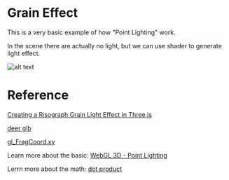 # Grain Effect

This is a very basic example of how "Point Lighting" work.

In the scene there are actually no light, but we can use shader to generate light effect.

![alt text](https://github.com/oukalatte/grain-effect/blob/main/public/screenshot.png?raw=true)

# Reference

[Creating a Risograph Grain Light Effect in Three.js](https://tympanus.net/codrops/2022/03/07/creating-a-risograph-grain-light-effect-in-three-js/)

[deer glb](https://sketchfab.com/3d-models/deer-sculpture-e97f99c0216a4cae9a8b11d044d2694a)

[gl_FragCoord.xy](https://computergraphics.stackexchange.com/questions/5724/glsl-can-someone-explain-why-gl-fragcoord-xy-screensize-is-performed-and-for)

Learn more about the basic: [WebGL 3D - Point Lighting](https://webglfundamentals.org/webgl/lessons/webgl-3d-lighting-point.html)

Lerrn more about the math: [dot product](https://youtu.be/MOYiVLEnhrw?t=8784)
